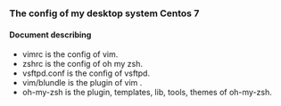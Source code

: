 ### The config of my desktop system Centos 7
#### Document describing

+ vimrc is the config of vim.
+ zshrc is the config of oh my zsh.
+ vsftpd.conf is the config of vsftpd.
+ vim/blundle is the plugin of vim .
+ oh-my-zsh is the plugin, templates, lib, tools, themes of oh-my-zsh.
